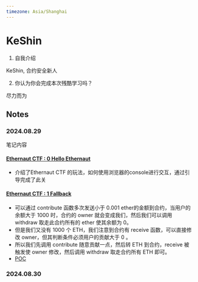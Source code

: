 ```yaml
---
timezone: Asia/Shanghai 
---
```


# KeShin

1. 自我介绍

KeShin, 合约安全新人

2. 你认为你会完成本次残酷学习吗？

尽力而为

## Notes

<!-- Content_START -->

### 2024.08.29

笔记内容

#### [Ethernaut CTF : 0 Hello Ethernaut](https://ethernaut.openzeppelin.com/level/0)
- 介绍了Ethernaut CTF 的玩法，如何使用浏览器的console进行交互，通过引导完成了此关

#### [Ethernaut CTF : 1 Fallback](https://ethernaut.openzeppelin.com/level/1)

- 可以通过 contribute 函数多次发送小于 0.001 ether的金额到合约，当用户的余额大于 1000 时，合约的 owner 就会变成我们，然后我们可以调用 withdraw 取走此合约所有的 ether 使其余额为 0。
- 但是我们又没有 1000 个 ETH，我们注意到合约有 receive 函数，可以直接修改 owner，但其判断条件必须用户的贡献大于 0 。
- 所以我们先调用 contribute 随意贡献一点，然后转 ETH 到合约，receive 被触发使 owner 修改，然后调用 withdraw 取走合约所有 ETH 即可。
- [POC](./Writeup/KeShin/A-Ethernaut%20CTF/1-Fallback)




### 2024.08.30

<!-- Content_END -->
